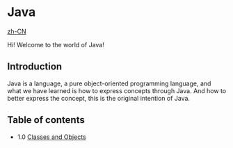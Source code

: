# Java

[zh-CN](index-zh-CN.md)

Hi! Welcome to the world of Java!

## Introduction

Java is a language, a pure object-oriented programming language, and what we have learned is how to express concepts through Java. And how to better express the concept, this is the original intention of Java.

## Table of contents

- 1.0 [Classes and Objects](classes-and-objects.md)